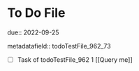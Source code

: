 # To Do File

due:: 2022-09-25

metadatafield:: todoTestFile_962_73

- [ ] Task of todoTestFile_962 1 [[Query me]]
